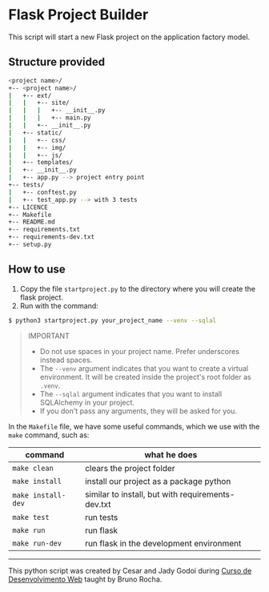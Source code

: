 # Flask Project Builder
This script will start a new Flask project on the application factory model.      

## Structure provided
~~~sh
<project name>/
+-- <project name>/
|   +-- ext/ 
|   |   +-- site/
|   |   |   +-- __init__.py
|   |   |   +-- main.py
|   |   +-- __init__.py
|   +-- static/
|   |   +-- css/
|   |   +-- img/
|   |   +-- js/
|   +-- templates/
|   +-- __init__.py
|   +-- app.py --> project entry point
+-- tests/
|   +-- conftest.py
|   +-- test_app.py --> with 3 tests
+-- LICENCE
+-- Makefile
+-- README.md
+-- requirements.txt
+-- requirements-dev.txt
+-- setup.py
~~~

## How to use
1. Copy the file `startproject.py` to the directory where you will create the flask project.   
2. Run with the command:
~~~sh
$ python3 startproject.py your_project_name --venv --sqlal
~~~
> IMPORTANT
> - Do not use spaces in your project name.  Prefer underscores instead spaces.
> - The `--venv` argument indicates that you want to create a virtual environment.  It will be created inside the project's root folder as `.venv`.
> - The `--sqlal` argument indicates that you want to install SQLAlchemy in your project.
> - If you don't pass any arguments, they will be asked for you.   
   

In the `Makefile` file, we have some useful commands, which we use with the `make` command, such as:   

| **command**        | **what he does**                                  |
|--------------------|---------------------------------------------------|
| `make clean`       | clears the project folder                         |
| `make install`     | install our project as a package python           |
| `make install-dev` | similar to install, but with requirements-dev.txt |
| `make test`        | run tests                                         |
| `make run`         | run flask                                         |
| `make run-dev`     | run flask in the development environment          |

---

This python script was created by Cesar and Jady Godoi during [Curso de Desenvolvimento Web](http://skip.gg/curso-flask-codeshow) taught by Bruno Rocha.
